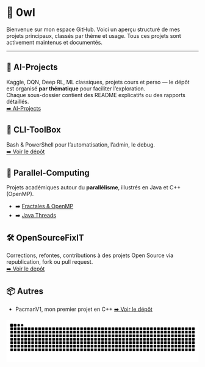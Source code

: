 # 🦉 0wI 

Bienvenue sur mon espace GitHub. Voici un aperçu structuré de mes projets principaux, classés par thème et usage. Tous ces projets sont activement maintenus et documentés.

---

## 🤖 AI-Projects
Kaggle, DQN, Deep RL, ML classiques, projets cours et perso — le dépôt est organisé **par thématique** pour faciliter l’exploration.<br>
Chaque sous-dossier contient des README explicatifs ou des rapports détaillés.<br>
[➡️ AI-Projects](https://github.com/JulienDesdo/AI-Projects.git)

## 🧰 CLI-ToolBox
Bash & PowerShell pour l’automatisation, l’admin, le debug. <br>
[➡️ Voir le dépôt](https://github.com/JulienDesdo/CLI-Toolbox.git)

## 🔁 Parallel-Computing
Projets académiques autour du **parallélisme**, illustrés en Java et C++ (OpenMP). <br>

- ➡️ [Fractales & OpenMP](https://github.com/JulienDesdo/OpenMP_fractales)
- ➡️ [Java Threads](https://github.com/JulienDesdo/JavaThread_PracticalWork)

## 🛠️ OpenSourceFixIT
Corrections, refontes, contributions à des projets Open Source via republication, fork ou pull request. <br>
[➡️ Voir le depôt](https://github.com/JulienDesdo/OpenSource-FixIt.git)

## 📦 Autres

- PacmanV1, mon premier projet en C++ [➡️ Voir le dépôt](https://github.com/JulienDesdo/PacmanV1)

![snake gif](https://github.com/JulienDesdo/JulienDesdo/blob/output/snake.svg)
